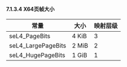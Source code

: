 #### 7.1.3.4  X64页帧大小

常量 | 大小 | 映射层级
--- | --- | ---
seL4_PageBits | 4 KiB | 3
seL4_LargePageBits | 2 MiB | 2
seL4_HugePageBits | 1 GiB | 1
